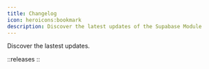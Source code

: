 ```yaml
---
title: Changelog
icon: heroicons:bookmark
description: Discover the latest updates of the Supabase Module
---
```


Discover the lastest updates.

::releases
::
